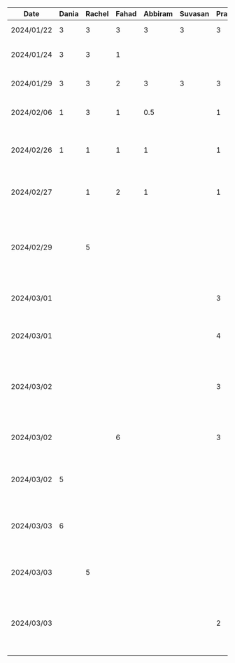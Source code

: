 | Date       | Dania | Rachel | Fahad | Abbiram | Suvasan | Pranavan | Task                                                                                                           |
|------------|-------|--------|-------|---------|---------|----------|----------------------------------------------------------------------------------------------------------------|
| 2024/01/22 | 3     | 3      | 3     | 3       | 3       | 3        | Discussed D1,Setup Github                                                                                      |
| 2024/01/24 | 3     | 3      | 1     |         |         |          | Worked on D1 Proposal Document                                                                                 |
| 2024/01/29 | 3     | 3      | 2     | 3       | 3       | 3        | Finished D1 Proposal Document                                                                                  |
| 2024/02/06 | 1     | 3      | 1     | 0.5     |         | 1        | Worked on D2 Buddy Team Evaluation                                                                             |
| 2024/02/26 | 1     | 1      | 1     | 1       |         | 1        | Discussed features, brainstormed work items and divided tasks                                                  |
| 2024/02/27 |       | 1      | 2     | 1       |         | 1        | Created structure with MVVM design pattern for features                                                        |
| 2024/02/29 |       | 5      |       |         |         |          | Created features for home screen and design home screen components, finished d3 report for home screen section |
| 2024/03/01 |       |        |       |         |         | 3        | Initializated trip add screen layout UI                                                                        |
| 2024/03/01 |       |        |       |         |         | 4        | Created date picker and search bar components to search and add a destination                                  |
| 2024/03/02 |       |        |       |         |         | 3        | Created a data model for destinations and created card layout for each destination                             |
| 2024/03/02 |       |        | 6     |         |         | 3        | Setup Conversion Components for all conversions apart from currency                                            |
| 2024/03/02 | 5     |        |       |         |         |          | Created prototype for Language Translation Feature: UI                                                         |
| 2024/03/03 | 6     |        |       |         |         |          | Created prototype for Language Translation Feature: Translating Feature                                        |
| 2024/03/03 |       | 5      |       |         |         |          | Worked on home screen and authentication features                                                              |
| 2024/03/03 |       |        |       |         |         | 2        | Improved add screen UI by including a bottomModal view and refactored/merged my commits                        |
